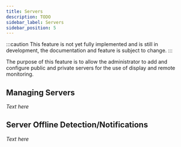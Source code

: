 ```yaml
---
title: Servers
description: TODO
sidebar_label: Servers
sidebar_position: 5
---
```


:::caution
This feature is not yet fully implemented and is still in development, the documentation and feature is subject to change.
:::

The purpose of this feature is to allow the administrator to add and configure public and private servers for the use of display and remote monitoring.

## Managing Servers
*Text here*

## Server Offline Detection/Notifications
*Text here*